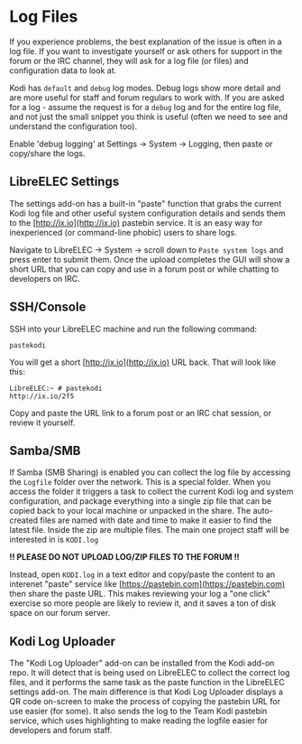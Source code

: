 # Log Files

If you experience problems, the best explanation of the issue is often in a log file. If you want to investigate yourself or ask others for support in the forum or the IRC channel, they will ask for a log file \(or files\) and configuration data to look at.

Kodi has `default` and `debug` log modes. Debug logs show more detail and are more useful for staff and forum regulars to work with. If you are asked for a log - assume the request is for a `debug` log and for the entire log file, and not just the small snippet you think is useful \(often we need to see and understand the configuration too\).

 Enable 'debug logging' at Settings → System → Logging, then paste or copy/share the logs.

## LibreELEC Settings

The settings add-on has a built-in "paste" function that grabs the current Kodi log file and other useful system configuration details and sends them to the [http://ix.io](http://ix.io) pastebin service. It is an easy way for inexperienced \(or command-line phobic\) users to share logs.

Navigate to LibreELEC → System → scroll down to `Paste system logs` and press enter to submit them. Once the upload completes the GUI will show a short URL that you can copy and use in a forum post or while chatting to developers on IRC.

## SSH/Console

 SSH into your LibreELEC machine and run the following command:

```text
pastekodi
```

 You will get a short [http://ix.io](http://ix.io) URL back. That will look like this:

```text
LibreELEC:~ # pastekodi 
http://ix.io/2f5
```

Copy and paste the URL link to a forum post or an IRC chat session, or review it yourself.

## Samba/SMB

If Samba \(SMB Sharing\) is enabled you can collect the log file by accessing the `Logfile` folder over the network. This is a special folder. When you access the folder it triggers a task to collect the current Kodi log and system configuration, and package everything into a single zip file that can be copied back to your local machine or unpacked in the share. The auto-created files are named with date and time to make it easier to find the latest file. Inside the zip are multiple files. The main one project staff will be interested in is `KODI.log`

**!! PLEASE DO NOT UPLOAD LOG/ZIP FILES TO THE FORUM !!**

Instead, open `KODI.log` in a text editor and copy/paste the content to an interenet "paste" service like [https://pastebin.com](https://pastebin.com) then share the paste URL. This makes reviewing your log a "one click" exercise so more people are likely to review it, and it saves a ton of disk space on our forum server.

## Kodi Log Uploader

The "Kodi Log Uploader" add-on can be installed from the Kodi add-on repo. It will detect that is being used on LibreELEC to collect the correct log files, and it performs the same task as the paste function in the LibreELEC settings add-on. The main difference is that Kodi Log Uploader displays a QR code on-screen to make the process of copying the pastebin URL for use easier \(for some\). It also sends the log to the Team Kodi pastebin service, which uses highlighting to make reading the logfile easier for developers and forum staff.

